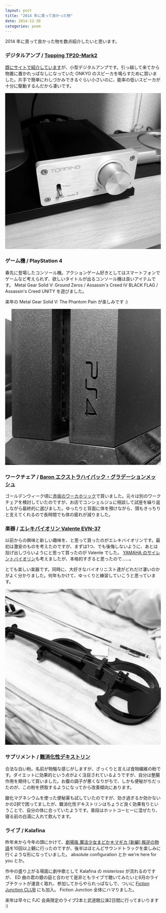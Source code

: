 ```yaml
---
layout: post
title: "2014 年に買って良かった物"
date: 2014-12-30
categories: poem
---
```


2014 年に買って良かった物を数点紹介したいと思います。

### デジタルアンプ / [Topping TP20-Mark2](http://www.sirobako.com/shopdetail/025005000002/008/P/page1/recommend/)

[既にサイトで紹介しています](http://imthinker.net/gadget/2014/02/02/small-digital-amp.html)が、小型デジタルアンプです。引っ越して来てから物置に置かれっぱなしになっていた ONKYO のスピーカを鳴らすために買いました。片手で簡単にわしづかみできるぐらい小さいのに、能率の低いスピーカが十分に駆動するんだから凄いです。

![Topping TP20-Mark2](/image/topping-tp20.jpg)

### ゲーム機 / PlayStation 4

春先に登場したコンソール機。アクションゲーム好きとしてはスマートフォンでゲームなど考えられず、欲しいタイトルが出るコンソール機は良いアイテムです。 Metal Gear Solid V: Ground Zeros / Assassin's Creed IV BLACK FLAG / Assassin's Creed UNITY を遊びました。

来年の Metal Gear Solid V: The Phantom Pain が楽しみです :)

![PlayStation 4](/image/ps4.jpg)

### ワークチェア / [Baron エクストラハイバック・グラデーションメッシュ](http://www.okamura.co.jp/product/seating/baron/sp/index.html)

ゴールデンウィーク頃に[赤坂のワーカホリック](http://www.iamworkaholic.jp/)で買いました。元々は別のワークチェアを検討していたのですが、お店でコンシェルジュに相談して試座を繰り返しながら最終的に選びました。ゆったりと背面に体を預けながら、頭もきっちりと支えてくれるので長時間でも体の疲れが減りました。

### 楽器 / [エレキバイオリン Valente EVN-37](https://www.violin-p.com/e-commex/cgi-bin/ex_disp_item_detail/id/87/)

以前からの興味と新しい趣味を、と思って買ったのがエレキバイオリンです。最初は激安のものを考えたのですが、まずは1つ、でも後悔しないように、あとは投げ出しづらいようにと思って買ったのが Valente でした。 [YAMAHA のサイレントバイオリン](http://jp.yamaha.com/products/musical-instruments/strings/silentviolins/)も考えましたが、本格的すぎると思ったので……。

とても楽しい楽器です。同時に、大好きなバイオリニスト達がどれだけ凄いのかがよく分かりました。何年もかけて、ゆっくりと練習していこうと思っています。

![Valente EVN-37](/image/valente.jpg)

### サプリメント / <a href="http://www.amazon.co.jp/gp/product/B00D86V4IA/ref=as_li_tf_tl?ie=UTF8&camp=247&creative=1211&creativeASIN=B00D86V4IA&linkCode=as2&tag=ryugoo05-22">難消化性デキストリン</a><img src="http://ir-jp.amazon-adsystem.com/e/ir?t=ryugoo05-22&l=as2&o=9&a=B00D86V4IA" width="1" height="1" border="0" alt="" style="border:none !important; margin:0px !important;" />

合法な白い粉。名前が物騒な感じがしますが、ざっくりと言えば食物繊維の粉です。ダイエットに効果的という点がよく注目されているようですが、自分は整腸作用を期待して買いました。お腹の調子が悪くなりがちで、しかも便秘がちだったのが、この粉を摂取するようになってから改善傾向にあります。

酸化マグネシウムを使った便秘薬も試していたのですが、効き過ぎるか効かないかの2択で困ってましたが、難消化性デキストリンはちょうど良く効果有りということで、自分の体に合っていたようです。普段はホットコーヒーに混ぜたり、寝る前の白湯に入れて飲んでます。

### ライブ / Kalafina

昨年末から今年の頭にかけて、[劇場版 魔法少女まどか☆マギカ [新編] 叛逆の物語](http://www.madoka-magica.com/)を10回以上観に行ったのですが、後半はほとんどサウンドトラックを楽しみに行くような形になっていました。 absolute configuration とか we're here for you とか。

作中の盛り上がる場面に劇中歌として Kalafina の misterioso が流れるのですが、 ED 曲の君の銀の庭と合わせて是非ともライブで聴いてみたいと6月のライブチケットが運良く取れ、参加してからやられっぱなしで、ついに [Fiction Junction CLUB](http://www.spacecraft.co.jp/fjc/) にも加入。 Fiction Junction 全体にハマりました。

来年は早々に FJC 会員限定のライブ2本と武道館公演2日間に行ってまいります :)
